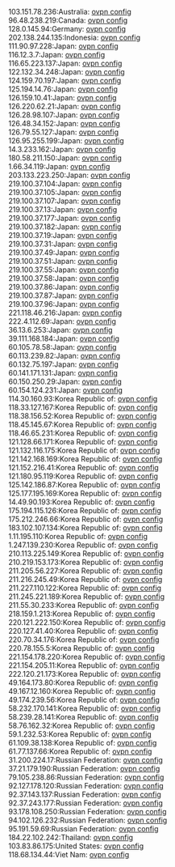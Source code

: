 103.151.78.236:Australia: [ovpn config](vpn/103_151_78_236.ovpn)  
96.48.238.219:Canada: [ovpn config](vpn/96_48_238_219.ovpn)  
128.0.145.94:Germany: [ovpn config](vpn/128_0_145_94.ovpn)  
202.138.244.135:Indonesia: [ovpn config](vpn/202_138_244_135.ovpn)  
111.90.97.228:Japan: [ovpn config](vpn/111_90_97_228.ovpn)  
116.12.3.7:Japan: [ovpn config](vpn/116_12_3_7.ovpn)  
116.65.223.137:Japan: [ovpn config](vpn/116_65_223_137.ovpn)  
122.132.34.248:Japan: [ovpn config](vpn/122_132_34_248.ovpn)  
124.159.70.197:Japan: [ovpn config](vpn/124_159_70_197.ovpn)  
125.194.14.76:Japan: [ovpn config](vpn/125_194_14_76.ovpn)  
126.159.10.41:Japan: [ovpn config](vpn/126_159_10_41.ovpn)  
126.220.62.21:Japan: [ovpn config](vpn/126_220_62_21.ovpn)  
126.28.98.107:Japan: [ovpn config](vpn/126_28_98_107.ovpn)  
126.48.34.152:Japan: [ovpn config](vpn/126_48_34_152.ovpn)  
126.79.55.127:Japan: [ovpn config](vpn/126_79_55_127.ovpn)  
126.95.255.199:Japan: [ovpn config](vpn/126_95_255_199.ovpn)  
14.3.233.162:Japan: [ovpn config](vpn/14_3_233_162.ovpn)  
180.58.211.150:Japan: [ovpn config](vpn/180_58_211_150.ovpn)  
1.66.34.119:Japan: [ovpn config](vpn/1_66_34_119.ovpn)  
203.133.223.250:Japan: [ovpn config](vpn/203_133_223_250.ovpn)  
219.100.37.104:Japan: [ovpn config](vpn/219_100_37_104.ovpn)  
219.100.37.105:Japan: [ovpn config](vpn/219_100_37_105.ovpn)  
219.100.37.107:Japan: [ovpn config](vpn/219_100_37_107.ovpn)  
219.100.37.13:Japan: [ovpn config](vpn/219_100_37_13.ovpn)  
219.100.37.177:Japan: [ovpn config](vpn/219_100_37_177.ovpn)  
219.100.37.182:Japan: [ovpn config](vpn/219_100_37_182.ovpn)  
219.100.37.19:Japan: [ovpn config](vpn/219_100_37_19.ovpn)  
219.100.37.31:Japan: [ovpn config](vpn/219_100_37_31.ovpn)  
219.100.37.49:Japan: [ovpn config](vpn/219_100_37_49.ovpn)  
219.100.37.51:Japan: [ovpn config](vpn/219_100_37_51.ovpn)  
219.100.37.55:Japan: [ovpn config](vpn/219_100_37_55.ovpn)  
219.100.37.58:Japan: [ovpn config](vpn/219_100_37_58.ovpn)  
219.100.37.86:Japan: [ovpn config](vpn/219_100_37_86.ovpn)  
219.100.37.87:Japan: [ovpn config](vpn/219_100_37_87.ovpn)  
219.100.37.96:Japan: [ovpn config](vpn/219_100_37_96.ovpn)  
221.118.46.216:Japan: [ovpn config](vpn/221_118_46_216.ovpn)  
222.4.112.69:Japan: [ovpn config](vpn/222_4_112_69.ovpn)  
36.13.6.253:Japan: [ovpn config](vpn/36_13_6_253.ovpn)  
39.111.168.184:Japan: [ovpn config](vpn/39_111_168_184.ovpn)  
60.105.78.58:Japan: [ovpn config](vpn/60_105_78_58.ovpn)  
60.113.239.82:Japan: [ovpn config](vpn/60_113_239_82.ovpn)  
60.132.75.197:Japan: [ovpn config](vpn/60_132_75_197.ovpn)  
60.141.171.131:Japan: [ovpn config](vpn/60_141_171_131.ovpn)  
60.150.250.29:Japan: [ovpn config](vpn/60_150_250_29.ovpn)  
60.154.124.231:Japan: [ovpn config](vpn/60_154_124_231.ovpn)  
114.30.160.93:Korea Republic of: [ovpn config](vpn/114_30_160_93.ovpn)  
118.33.127.167:Korea Republic of: [ovpn config](vpn/118_33_127_167.ovpn)  
118.38.156.52:Korea Republic of: [ovpn config](vpn/118_38_156_52.ovpn)  
118.45.145.67:Korea Republic of: [ovpn config](vpn/118_45_145_67.ovpn)  
118.46.65.231:Korea Republic of: [ovpn config](vpn/118_46_65_231.ovpn)  
121.128.66.171:Korea Republic of: [ovpn config](vpn/121_128_66_171.ovpn)  
121.132.116.175:Korea Republic of: [ovpn config](vpn/121_132_116_175.ovpn)  
121.142.168.169:Korea Republic of: [ovpn config](vpn/121_142_168_169.ovpn)  
121.152.216.41:Korea Republic of: [ovpn config](vpn/121_152_216_41.ovpn)  
121.180.95.119:Korea Republic of: [ovpn config](vpn/121_180_95_119.ovpn)  
125.142.186.87:Korea Republic of: [ovpn config](vpn/125_142_186_87.ovpn)  
125.177.195.169:Korea Republic of: [ovpn config](vpn/125_177_195_169.ovpn)  
14.49.90.193:Korea Republic of: [ovpn config](vpn/14_49_90_193.ovpn)  
175.194.115.126:Korea Republic of: [ovpn config](vpn/175_194_115_126.ovpn)  
175.212.246.66:Korea Republic of: [ovpn config](vpn/175_212_246_66.ovpn)  
183.102.107.134:Korea Republic of: [ovpn config](vpn/183_102_107_134.ovpn)  
1.11.195.110:Korea Republic of: [ovpn config](vpn/1_11_195_110.ovpn)  
1.247.139.230:Korea Republic of: [ovpn config](vpn/1_247_139_230.ovpn)  
210.113.225.149:Korea Republic of: [ovpn config](vpn/210_113_225_149.ovpn)  
210.219.153.173:Korea Republic of: [ovpn config](vpn/210_219_153_173.ovpn)  
211.205.56.227:Korea Republic of: [ovpn config](vpn/211_205_56_227.ovpn)  
211.216.245.49:Korea Republic of: [ovpn config](vpn/211_216_245_49.ovpn)  
211.227.110.122:Korea Republic of: [ovpn config](vpn/211_227_110_122.ovpn)  
211.245.221.189:Korea Republic of: [ovpn config](vpn/211_245_221_189.ovpn)  
211.55.30.233:Korea Republic of: [ovpn config](vpn/211_55_30_233.ovpn)  
218.159.1.213:Korea Republic of: [ovpn config](vpn/218_159_1_213.ovpn)  
220.121.222.150:Korea Republic of: [ovpn config](vpn/220_121_222_150.ovpn)  
220.127.41.40:Korea Republic of: [ovpn config](vpn/220_127_41_40.ovpn)  
220.70.34.176:Korea Republic of: [ovpn config](vpn/220_70_34_176.ovpn)  
220.78.155.5:Korea Republic of: [ovpn config](vpn/220_78_155_5.ovpn)  
221.154.178.220:Korea Republic of: [ovpn config](vpn/221_154_178_220.ovpn)  
221.154.205.11:Korea Republic of: [ovpn config](vpn/221_154_205_11.ovpn)  
222.120.21.173:Korea Republic of: [ovpn config](vpn/222_120_21_173.ovpn)  
49.164.173.80:Korea Republic of: [ovpn config](vpn/49_164_173_80.ovpn)  
49.167.12.160:Korea Republic of: [ovpn config](vpn/49_167_12_160.ovpn)  
49.174.239.56:Korea Republic of: [ovpn config](vpn/49_174_239_56.ovpn)  
58.232.170.141:Korea Republic of: [ovpn config](vpn/58_232_170_141.ovpn)  
58.239.28.141:Korea Republic of: [ovpn config](vpn/58_239_28_141.ovpn)  
58.76.162.32:Korea Republic of: [ovpn config](vpn/58_76_162_32.ovpn)  
59.1.232.53:Korea Republic of: [ovpn config](vpn/59_1_232_53.ovpn)  
61.109.38.138:Korea Republic of: [ovpn config](vpn/61_109_38_138.ovpn)  
61.77.137.66:Korea Republic of: [ovpn config](vpn/61_77_137_66.ovpn)  
31.200.224.17:Russian Federation: [ovpn config](vpn/31_200_224_17.ovpn)  
37.21.179.190:Russian Federation: [ovpn config](vpn/37_21_179_190.ovpn)  
79.105.238.86:Russian Federation: [ovpn config](vpn/79_105_238_86.ovpn)  
92.127.178.120:Russian Federation: [ovpn config](vpn/92_127_178_120.ovpn)  
92.37.143.137:Russian Federation: [ovpn config](vpn/92_37_143_137.ovpn)  
92.37.243.177:Russian Federation: [ovpn config](vpn/92_37_243_177.ovpn)  
93.178.108.250:Russian Federation: [ovpn config](vpn/93_178_108_250.ovpn)  
94.102.126.232:Russian Federation: [ovpn config](vpn/94_102_126_232.ovpn)  
95.191.59.69:Russian Federation: [ovpn config](vpn/95_191_59_69.ovpn)  
184.22.102.242:Thailand: [ovpn config](vpn/184_22_102_242.ovpn)  
103.83.86.175:United States: [ovpn config](vpn/103_83_86_175.ovpn)  
118.68.134.44:Viet Nam: [ovpn config](vpn/118_68_134_44.ovpn)  
